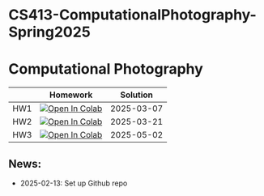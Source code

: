 # CS413-ComputationalPhotography-Spring2025

# Computational Photography

|     | Homework | Solution |
|-----|----------|----------|
| HW1 |     [![Open In Colab](https://colab.research.google.com/assets/colab-badge.svg)](https://colab.research.google.com/github/IVRL/CS413-ComputationalPhotography-Spring2025/blob/main/Homework%201%20Basics%20Image%20Formation/Basics_Image_Formation.ipynb)      |     2025-03-07     |
| HW2 |     [![Open In Colab](https://colab.research.google.com/assets/colab-badge.svg)](https://colab.research.google.com/github/IVRL/CS413-ComputationalPhotography-Spring2025/blob/main/Homework%202%20Color%20Science/Color_Science.ipynb)     |    2025-03-21      |
| HW3 |     [![Open In Colab](https://colab.research.google.com/assets/colab-badge.svg)](https://colab.research.google.com/github/IVRL/CS413-ComputationalPhotography-Spring2025/blob/main/Homework%203%20Simplified%20Camera%20Pipeline/SimplifiedCameraPipeline.ipynb)   | 2025-05-02    |


## News: 
- 2025-02-13: Set up Github repo



